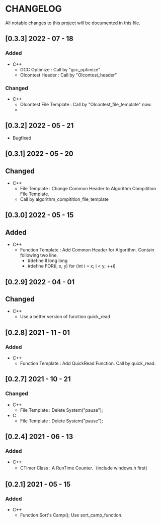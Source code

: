 # CHANGELOG
All notable changes to this project will be documented in this file.

## [0.3.3] 2022 - 07 - 18
### Added
- C++
	* GCC Optimize : Call by "gcc_optimize"
	* OIcontest Header : Call by "OIcontest_header"

### Changed
- C++
	* OIcontest File Template : Call by "OIcontest_file_template" now.
	* 

## [0.3.2] 2022 - 05 - 21
- Bugfixed

## [0.3.1] 2022 - 05 - 20
## Changed
- C++
	* File Template : Change Common Header to Algorithm Compitition File Template. 
	* Call by algorithm_compitition_file_template

## [0.3.0] 2022 - 05 - 15
## Added
- C++
	* Function Template : Add Common Header for Algorithm. Contain following two line.
		- #define ll long long 
		- #define FOR(i, x, y) for (int i = x; i < y; ++i)

## [0.2.9] 2022 - 04 - 01
## Changed
- C++
	* Use a better version of function quick_read

## [0.2.8] 2021 - 11 - 01
### Added
- C++
	* Function Template : Add QuickRead Function. Call by quick_read.

## [0.2.7] 2021 - 10 - 21
### Changed
- C++
	* File Template : Delete System("pause");
- C
	* File Template : Delete System("pause");

## [0.2.4] 2021 - 06 - 13
### Added
- C++
	* CTimer Class : A RunTime Counter.（include windows.h first）

## [0.2.1] 2021 - 05 - 15  
### Added
- C++
	* Function Sort's Camp(); Use sort_camp_function.
